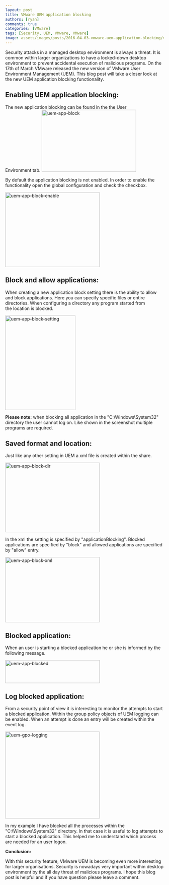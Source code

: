 ```yaml
---
layout: post
title: VMware UEM application blocking
authors: [ryan]
comments: true
categories: [VMware]
tags: [Security, UEM, VMware, VMware]
image: assets/images/posts/2016-04-03-vmware-uem-application-blocking/vmware-uem-application-blocking-feature-image.png
---
```

Security attacks in a managed desktop environment is always a threat. It is common within larger organizations to have a locked-down desktop environment to prevent accidental execution of malicious programs. On the 17th of March VMware released the new version of VMware User Environment Management (UEM). This blog post will take a closer look at the new UEM application blocking functionality.
<h2>Enabling UEM application blocking:</h2>
The new application blocking can be found in the the User Environment tab. <a href="{{site.baseurl}}/assets/images/posts/2016-04-03-vmware-uem-application-blocking/uem-app-block.png" rel="attachment wp-att-3567"><img class="alignnone size-medium wp-image-3567" src="{{site.baseurl}}/assets/images/posts/2016-04-03-vmware-uem-application-blocking/uem-app-block.png" alt="uem-app-block" width="300" height="197" /></a>

By default the application blocking is not enabled. In order to enable the functionality open the global configuration and check the checkbox.

<a href="{{site.baseurl}}/assets/images/posts/2016-04-03-vmware-uem-application-blocking/uem-app-block-enable.png" rel="attachment wp-att-3562"><img class="alignnone size-medium wp-image-3562" src="{{site.baseurl}}/assets/images/posts/2016-04-03-vmware-uem-application-blocking/uem-app-block-enable.png" alt="uem-app-block-enable" width="300" height="237" /></a>
<h2>Block and allow applications:</h2>
When creating a new application block setting there is the ability to allow and block applications. Here you can specify specific files or entire directories. When configuring a directory any program started from the location is blocked.

<a href="{{site.baseurl}}/assets/images/posts/2016-04-03-vmware-uem-application-blocking/uem-app-block-setting.png" rel="attachment wp-att-3563"><img class="alignnone size-medium wp-image-3563" src="{{site.baseurl}}/assets/images/posts/2016-04-03-vmware-uem-application-blocking/uem-app-block-setting.png" alt="uem-app-block-setting" width="223" height="300" /></a>

<strong>Please note:</strong> when blocking all application in the "C:\Windows\System32\" directory the user cannot log on. Like shown in the screenshot multiple programs are required.
<h2>Saved format and location:</h2>
Just like any other setting in UEM a xml file is created within the share.

<a href="{{site.baseurl}}/assets/images/posts/2016-04-03-vmware-uem-application-blocking/uem-app-block-dir.png" rel="attachment wp-att-3560"><img class="alignnone size-medium wp-image-3560" src="{{site.baseurl}}/assets/images/posts/2016-04-03-vmware-uem-application-blocking/uem-app-block-dir.png" alt="uem-app-block-dir" width="300" height="221" /></a>

In the xml the setting is specified by "applicationBlocking". Blocked applications are specified by "block" and allowed applications are specified by "allow" entry.

<a href="{{site.baseurl}}/assets/images/posts/2016-04-03-vmware-uem-application-blocking/uem-app-block-xml.png" rel="attachment wp-att-3564"><img class="alignnone size-medium wp-image-3564" src="{{site.baseurl}}/assets/images/posts/2016-04-03-vmware-uem-application-blocking/uem-app-block-xml.png" alt="uem-app-block-xml" width="300" height="207" /></a>
<h2>Blocked application:</h2>
When an user is starting a blocked application he or she is informed by the following message.

<a href="{{site.baseurl}}/assets/images/posts/2016-04-03-vmware-uem-application-blocking/uem-app-blocked.png" rel="attachment wp-att-3561"><img class="alignnone size-medium wp-image-3561" src="{{site.baseurl}}/assets/images/posts/2016-04-03-vmware-uem-application-blocking/uem-app-blocked.png" alt="uem-app-blocked" width="300" height="73" /></a>
<h2>Log blocked application:</h2>
From a security point of view it is interesting to monitor the attempts to start a blocked application. Within the group policy objects of UEM logging can be enabled. When an attempt is done an entry will be created within the event log.

<a href="{{site.baseurl}}/assets/images/posts/2016-04-03-vmware-uem-application-blocking/uem-gpo-logging.png" rel="attachment wp-att-3565"><img class="alignnone size-medium wp-image-3565" src="{{site.baseurl}}/assets/images/posts/2016-04-03-vmware-uem-application-blocking/uem-gpo-logging.png" alt="uem-gpo-logging" width="300" height="276" /></a>

In my example I have blocked all the processes within the "C:\Windows\System32\" directory. In that case it is useful to log attempts to start a blocked application. This helped me to understand which process are needed for an user logon.

<strong>Conclusion:</strong>

With this security feature, VMware UEM is becoming even more interesting for larger organisations. Security is nowadays very important within desktop environment by the all day threat of malicious programs. I hope this blog post is helpful and if you have question please leave a comment.
<div id="spoon-plugin-kncgbdglledmjmpnikebkagnchfdehbm-2" style="display: none;"></div>
